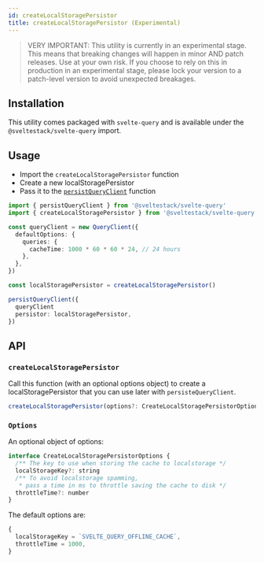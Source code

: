 ```yaml
---
id: createLocalStoragePersistor
title: createLocalStoragePersistor (Experimental)
---
```


> VERY IMPORTANT: This utility is currently in an experimental stage. This means that breaking changes will happen in minor AND patch releases. Use at your own risk. If you choose to rely on this in production in an experimental stage, please lock your version to a patch-level version to avoid unexpected breakages.

## Installation

This utility comes packaged with `svelte-query` and is available under the `@sveltestack/svelte-query` import.

## Usage

- Import the `createLocalStoragePersistor` function
- Create a new localStoragePersistor
- Pass it to the [`persistQueryClient`](../persistQueryClient) function

```ts
import { persistQueryClient } from '@sveltestack/svelte-query'
import { createLocalStoragePersistor } from '@sveltestack/svelte-query'

const queryClient = new QueryClient({
  defaultOptions: {
    queries: {
      cacheTime: 1000 * 60 * 60 * 24, // 24 hours
    },
  },
})

const localStoragePersistor = createLocalStoragePersistor()

persistQueryClient({
  queryClient
  persistor: localStoragePersistor,
})
```

## API

### `createLocalStoragePersistor`

Call this function (with an optional options object) to create a localStoragePersistor that you can use later with `persisteQueryClient`.

```js
createLocalStoragePersistor(options?: CreateLocalStoragePersistorOptions)
```

### `Options`

An optional object of options:

```js
interface CreateLocalStoragePersistorOptions {
  /** The key to use when storing the cache to localstorage */
  localStorageKey?: string
  /** To avoid localstorage spamming,
   * pass a time in ms to throttle saving the cache to disk */
  throttleTime?: number
}
```

The default options are:

```js
{
  localStorageKey = `SVELTE_QUERY_OFFLINE_CACHE`,
  throttleTime = 1000,
}
```
